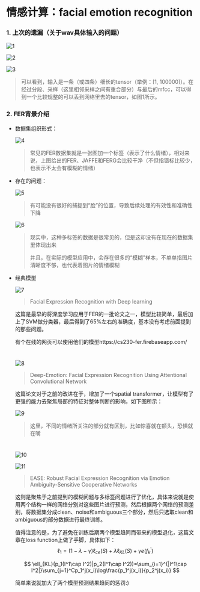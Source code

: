 # 情感计算：facial emotion recognition



### 1. 上次的遗漏（关于wav具体输入的问题）

![1](.\1.png)

![2](.\2.png)

![3](.\3.png)

> 可以看到，输入是一条（或四条）细长的tensor（举例：[1, 100000]）。在经过分段、采样（这里相邻采样之间有重合部分）与最后的mfcc，可以得到一个比较规整的可以丢到网络里去的tensor，如图1所示。



### 2. FER背景介绍



- 数据集组织形式：

  ![4](.\4.png)

  > 常见的FER数据集就是一张图加一个标签（表示了什么情绪），相对来说，上图给出的FER、JAFFE和FERG会比较干净（不但指错标比较少，也表示不太会有模糊的情绪）



- 存在的问题：

  ![5](.\5.png)

  > 有可能没有很好的捕捉到“脸”的位置，导致后续处理的有效性和准确性下降

  ![6](.\6.png)

  > 现实中，这种多标签的数据是很常见的，但是这却没有在现在的数据集里体现出来
  >
  > 并且，在实际的模型应用中，会存在很多的“模糊”样本，不单单指图片清晰度不够，也代表着图片的情绪模糊



- 经典模型

  ![7](.\7.png)

  > Facial Expression Recognition with Deep learning

  这篇是最早的将深度学习应用于FER的一批论文之一，模型比较简单，最后加上了SVM做分类器，最后得到了65%左右的准确度，基本没有考虑前面提到的那些问题。

  有个在线的网页可以使用他们的模型https://cs230-fer.firebaseapp.com/

  # 

  ![8](.\8.png)

  > Deep-Emotion: Facial Expression Recognition Using Attentional Convolutional Network

  这篇论文对于之前的改进在于，增加了一个spatial transformer，让模型有了更强的能力去聚焦局部的特征对整体判断的影响，如下图所示：

  ![9](.\9.png)

  > 这里，不同的情绪所关注的部分就有区别，比如惊喜就在额头，恐惧就在嘴

  # 

  ![10](.\10.png)

  ![11](.\11.png)

  > EASE: Robust Facial Expression Recognition via Emotion Ambiguity-Sensitive Cooperative Networks

  这则是聚焦于之前提到的模糊问题与多标签问题进行了优化，具体来说就是使用两个结构一样的网络分别对这些图片进行预测，然后根据两个网络的预测差别，将数据集分成clean、noise和ambiguous三个部分，然后只选取clean和ambiguous的部分数据进行最终训练。

  值得注意的是，为了避免在训练后期两个模型趋同而带来的模型退化，这篇文章在loss function上做了手脚，具体如下：
  $$
  \ell_1=(1-\lambda-\gamma)\ell_{ce}(S)+\lambda\ell_{KL}(S)+\gamma e(f_k^{'})
  $$

  $$
  \ell_{KL}(p_1(I^1\cap I^2)|p_2(I^1\cap I^2))=\sum_{i=1}^{|I^1\cap I^2|}\sum_{j=1}^Cp_1^j(x_i)\log\frac{p_1^j(x_i)}{p_2^j(x_i)}
  $$

  简单来说就加大了两个模型预测结果趋同的惩罚:)